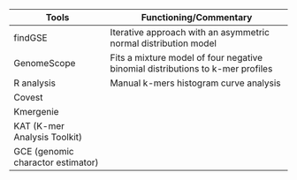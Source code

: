 | Tools | Functioning/Commentary|
|-------|--------------------|
|findGSE| Iterative approach with an asymmetric normal distribution model |
|GenomeScope| Fits a mixture model of four negative binomial distributions to k-mer profiles |
|R analysis| Manual k-mers histogram curve analysis |
|Covest|
|Kmergenie|
|KAT (K-mer Analysis Toolkit)|
|GCE (genomic charactor estimator)|
